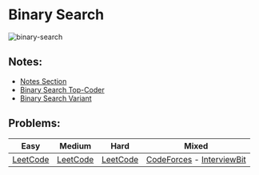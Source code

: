 # Binary Search

![binary-search](../../images/bs.gif)

## Notes:

* [Notes Section](notes/)
* [Binary Search Top-Coder](https://www.topcoder.com/community/competitive-programming/tutorials/binary-search/)
* [Binary Search Variant](https://www.topcoder.com/binary-stride-a-variant-on-binary-search/)

## Problems:

| Easy | Medium | Hard | Mixed |
| --- | ---     | ---  | ---   |
| [LeetCode](https://leetcode.com/problemset/all/?topicSlugs=binary-search&difficulty=Easy) | [LeetCode](https://leetcode.com/problemset/all/?topicSlugs=binary-search&difficulty=Medium)     | [LeetCode](https://leetcode.com/problemset/all/?topicSlugs=binary-search&difficulty=Hard)     | [CodeForces](https://codeforces.com/problemset?order=BY_RATING_ASC&tags=binary+search) -  [InterviewBit](https://www.interviewbit.com/courses/programming/topics/binary-search/)   |

